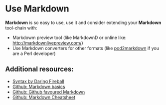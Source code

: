 # Use Markdown

**Markdown** is so easy to use, use it and consider extending your **Markdown** tool-chain with:

- Markdowm preview tool (like MarkdownD or online like: http://markdownlivepreview.com/)
- Use Markdown converters for other formats (like [pod2markdown](https://metacpan.org/source/RWSTAUNER/Pod-Markdown-2.000/bin/pod2markdown) if you are a Perl developer)

## Additional resources:

- [Syntax by Daring Fireball](http://daringfireball.net/projects/markdown/syntax)
- [Github: Markdown basics](https://help.github.com/articles/markdown-basics)
- [Github: Github favoured Markdown](https://help.github.com/articles/github-flavored-markdown)
- [Github: Markdown Cheatsheet](https://github.com/adam-p/markdown-here/wiki/Markdown-Cheatsheet)
